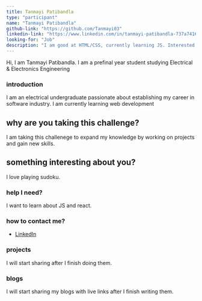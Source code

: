 ```yaml
---
title: Tanmayi Patibandla
type: "participant"
name: "Tanmayi Patibandla"
github-link: "https://github.com/Tanmayi03"
linkedin-link: "https://www.linkedin.com/in/tanmayi-patibandla-737a74169/"
looking-for: "Job"
description: "I am good at HTML/CSS, currently learning JS. Interested in learning React and Django"
---
```


Hi, I am Tanmayi Patibandla. I am a prefinal year student studying Electrical & Electronics Engineering

### introduction

I am an electrical undergraduate passionate about establishing my career in software industry. I am currently learning web development

## why are you taking this challenge?

I am taking this challenege to expand my knowledge by working on projects and gain new skills.

## something interesting about you?

I love playing sudoku.

### help I need?

I want to learn about JS and react.

### how to contact me?

- [LinkedIn](https://www.linkedin.com/in/tanmayi-patibandla-737a74169/)

### projects

I will start sharing after I finish doing them.

### blogs

I will start sharing my blogs with live links after I finish writing them.

